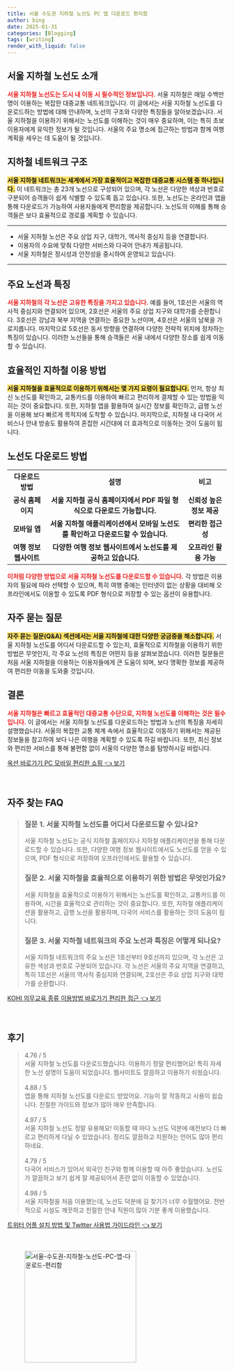 ```yaml
---
title: 서울 수도권 지하철 노선도 PC 앱 다운로드 편리함
author: bing
date: 2025-01-31
categories: [Blogging]
tags: [writing]
render_with_liquid: false
---
```



<h2 id='서울 지하철 노선도 소개'>서울 지하철 노선도 소개</h2>

<p><b><span style="color: #ee2323;">서울 지하철 노선도는 도시 내 이동 시 필수적인 정보입니다.</span></b> 서울 지하철은 매일 수백만 명이 이용하는 복잡한 대중교통 네트워크입니다. 이 글에서는 서울 지하철 노선도를 다운로드하는 방법에 대해 안내하며, 노선의 구조와 다양한 특징들을 알아보겠습니다. 서울 지하철을 이용하기 위해서는 노선도를 이해하는 것이 매우 중요하며, 이는 특히 초보 이용자에게 유익한 정보가 될 것입니다. 서울의 주요 명소에 접근하는 방법과 함께 여행 계획을 세우는 데 도움이 될 것입니다.</p>

<h2 id='지하철 네트워크 구조'>지하철 네트워크 구조</h2>

<p><b><span style="background-color: #ffe066;">서울 지하철 네트워크는 세계에서 가장 효율적이고 복잡한 대중교통 시스템 중 하나입니다.</span></b> 이 네트워크는 총 23개 노선으로 구성되어 있으며, 각 노선은 다양한 색상과 번호로 구분되어 승객들이 쉽게 식별할 수 있도록 돕고 있습니다. 또한, 노선도는 온라인과 앱을 통해 다운로드가 가능하여 사용자들에게 편리함을 제공합니다. 노선도의 이해를 통해 승객들은 보다 효율적으로 경로를 계획할 수 있습니다.</p>

<hr />

<ul>
    <li>서울 지하철 노선은 주요 상업 지구, 대학가, 역사적 중심지 등을 연결합니다.</li>
    <li>이용자의 수요에 맞춰 다양한 서비스와 다국어 안내가 제공됩니다.</li>
    <li>서울 지하철은 정시성과 안전성을 중시하여 운영되고 있습니다.</li>
</ul>

<hr />

<h2 id='주요 노선과 특징'>주요 노선과 특징</h2>

<p><b><span style="color: #ee2323;">서울 지하철의 각 노선은 고유한 특징을 가지고 있습니다.</span></b> 예를 들어, 1호선은 서울의 역사적 중심지와 연결되어 있으며, 2호선은 서울의 주요 상업 지구와 대학가를 순환합니다. 3호선은 강남과 북부 지역을 연결하는 중요한 노선이며, 4호선은 서울의 남북을 가로지릅니다. 마지막으로 5호선은 동서 방향을 연결하며 다양한 전략적 위치에 정차하는 특징이 있습니다. 이러한 노선들을 통해 승객들은 서울 내에서 다양한 장소를 쉽게 이동할 수 있습니다.</p>

<h2 id='효율적인 지하철 이용 방법'>효율적인 지하철 이용 방법</h2>

<p><b><span style="background-color: #ffe066;">서울 지하철을 효율적으로 이용하기 위해서는 몇 가지 요령이 필요합니다.</span></b> 먼저, 항상 최신 노선도를 확인하고, 교통카드를 이용하여 빠르고 편리하게 결제할 수 있는 방법을 익히는 것이 중요합니다. 또한, 지하철 앱을 활용하여 실시간 정보를 확인하고, 급행 노선을 이용해 보다 빠르게 목적지에 도착할 수 있습니다. 마지막으로, 지하철 내 다국어 서비스나 안내 방송도 활용하여 혼잡한 시간대에 더 효과적으로 이동하는 것이 도움이 됩니다.</p>

<h2 id='노선도 다운로드 방법'>노선도 다운로드 방법</h2>

<table>
    <tr>
        <td style="text-align: center; height: 17px;"><b>다운로드 방법</b></td>
        <td style="text-align: center; height: 17px;"><b>설명</b></td>
        <td style="text-align: center; height: 17px;"><b>비고</b></td>
    </tr>
    <tr>
        <td style="text-align: center; height: 17px;"><b>공식 홈페이지</b></td>
        <td style="text-align: center; height: 17px;"><b>서울 지하철 공식 홈페이지에서 PDF 파일 형식으로 다운로드 가능합니다.</b></td>
        <td style="text-align: center; height: 17px;"><b>신뢰성 높은 정보 제공</b></td>
    </tr>
    <tr>
        <td style="text-align: center; height: 17px;"><b>모바일 앱</b></td>
        <td style="text-align: center; height: 17px;"><b>서울 지하철 애플리케이션에서 모바일 노선도를 확인하고 다운로드할 수 있습니다.</b></td>
        <td style="text-align: center; height: 17px;"><b>편리한 접근성</b></td>
    </tr>
    <tr>
        <td style="text-align: center; height: 17px;"><b>여행 정보 웹사이트</b></td>
        <td style="text-align: center; height: 17px;"><b>다양한 여행 정보 웹사이트에서 노선도를 제공하고 있습니다.</b></td>
        <td style="text-align: center; height: 17px;"><b>오프라인 활용 가능</b></td>
    </tr>
</table>

<p><b><span style="color: #ee2323;">이처럼 다양한 방법으로 서울 지하철 노선도를 다운로드할 수 있습니다.</span></b> 각 방법은 이용자의 필요에 따라 선택할 수 있으며, 특히 여행 중에는 인터넷이 없는 상황을 대비해 오프라인에서도 이용할 수 있도록 PDF 형식으로 저장할 수 있는 옵션이 유용합니다.</p>

<h2 id='자주 묻는 질문'>자주 묻는 질문</h2>

<p><b><span style="background-color: #ffe066;">자주 묻는 질문(Q&A) 섹션에서는 서울 지하철에 대한 다양한 궁금증을 해소합니다.</span></b> 서울 지하철 노선도를 어디서 다운로드할 수 있는지, 효율적으로 지하철을 이용하기 위한 방법은 무엇인지, 각 주요 노선의 특징은 어떤지 등을 살펴보겠습니다. 이러한 질문들은 처음 서울 지하철을 이용하는 이용자들에게 큰 도움이 되며, 보다 명확한 정보를 제공하여 편리한 이동을 도와줄 것입니다.</p>

<h2 id='결론'>결론</h2>

<p><b><span style="color: #ee2323;">서울 지하철은 빠르고 효율적인 대중교통 수단으로, 지하철 노선도를 이해하는 것은 필수입니다.</span></b> 이 글에서는 서울 지하철 노선도를 다운로드하는 방법과 노선의 특징을 자세히 설명했습니다. 서울의 복잡한 교통 체계 속에서 효율적으로 이동하기 위해서는 제공된 정보들을 참고하여 보다 나은 여행을 계획할 수 있도록 하길 바랍니다. 또한, 최신 정보와 편리한 서비스를 통해 불편함 없이 서울의 다양한 명소를 탐방하시길 바랍니다.</p>


<p><a class="click-button" title="옥션 바로가기 PC 모바일 편리한 쇼핑" href="https://afficreate.github.io/posts/%EC%98%A5%EC%85%98-%EB%B0%94%EB%A1%9C%EA%B0%80%EA%B8%B0-PC-%EB%AA%A8%EB%B0%94%EC%9D%BC-%ED%8E%B8%EB%A6%AC%ED%95%9C-%EC%87%BC%ED%95%91/" rel="dofollow">옥션 바로가기 PC 모바일 편리한 쇼핑 👈 보기</a></p><br>
<h2 id='자주_찾는_FAQ'>자주 찾는 FAQ</h2>
<div itemscope="" itemtype="https://schema.org/FAQPage"> 
<blockquote> 
<div itemscope="" itemprop="mainEntity" itemtype="https://schema.org/Question"> 
<h3 itemprop="name">질문 1. 서울 지하철 노선도를 어디서 다운로드할 수 있나요?</h3> 
<div itemscope="" itemprop="acceptedAnswer" itemtype="https://schema.org/Answer"> 
<span itemprop="text"> 
<p>서울 지하철 노선도는 공식 지하철 홈페이지나 지하철 애플리케이션을 통해 다운로드할 수 있습니다. 또한, 다양한 여행 정보 웹사이트에서도 노선도를 얻을 수 있으며, PDF 형식으로 저장하여 오프라인에서도 활용할 수 있습니다.</p> 
</span> 
</div> 
</div> 

<div itemscope="" itemprop="mainEntity" itemtype="https://schema.org/Question"> 
<h3 itemprop="name">질문 2. 서울 지하철을 효율적으로 이용하기 위한 방법은 무엇인가요?</h3> 
<div itemscope="" itemprop="acceptedAnswer" itemtype="https://schema.org/Answer"> 
<span itemprop="text"> 
<p>서울 지하철을 효율적으로 이용하기 위해서는 노선도를 확인하고, 교통카드를 이용하며, 시간을 효율적으로 관리하는 것이 중요합니다. 또한, 지하철 애플리케이션을 활용하고, 급행 노선을 활용하며, 다국어 서비스를 활용하는 것이 도움이 됩니다.</p>  
</span> 
</div> 
</div> 

<div itemscope="" itemprop="mainEntity" itemtype="https://schema.org/Question"> 
<h3 itemprop="name">질문 3. 서울 지하철 네트워크의 주요 노선과 특징은 어떻게 되나요?</h3> 
<div itemscope="" itemprop="acceptedAnswer" itemtype="https://schema.org/Answer"> 
<span itemprop="text"> 
<p>서울 지하철 네트워크의 주요 노선은 1호선부터 9호선까지 있으며, 각 노선은 고유한 색상과 번호로 구분되어 있습니다. 각 노선은 서울의 주요 지역을 연결하고, 특히 1호선은 서울의 역사적 중심지와 연결되며, 2호선은 주요 상업 지구와 대학가를 순환합니다.</p> 
</span> 
</div> 
</div> 
</blockquote> 
</div>
<p><a class="click-button" title="KOHI 의무교육 종류 이용방법 바로가기 편리한 접근" href="https://afficreate.github.io/posts/KOHI-%EC%9D%98%EB%AC%B4%EA%B5%90%EC%9C%A1-%EC%A2%85%EB%A5%98-%EC%9D%B4%EC%9A%A9%EB%B0%A9%EB%B2%95-%EB%B0%94%EB%A1%9C%EA%B0%80%EA%B8%B0-%ED%8E%B8%EB%A6%AC%ED%95%9C-%EC%A0%91%EA%B7%BC/" rel="dofollow">KOHI 의무교육 종류 이용방법 바로가기 편리한 접근 👈 보기</a></p><br>
<h2 id='후기'>후기</h2>
<div itemscope itemtype="https://schema.org/Product">
  <blockquote>
  <div itemprop="review" itemscope itemtype="https://schema.org/Review">
      <div itemprop="reviewRating" itemscope itemtype="https://schema.org/Rating"> <span itemprop="ratingValue">4.76</span> / <span itemprop="bestRating">5</span> </div>
      <span itemprop="reviewBody">서울 지하철 노선도를 다운로드했습니다. 이용하기 정말 편리했어요! 특히 자세한 노선 설명이 도움이 되었습니다. 웹사이트도 깔끔하고 이용하기 쉬웠습니다.</span>
  </div>
  <br>
  <div itemprop="review" itemscope itemtype="https://schema.org/Review">
      <div itemprop="reviewRating" itemscope itemtype="https://schema.org/Rating"> <span itemprop="ratingValue">4.88</span> / <span itemprop="bestRating">5</span> </div>
      <span itemprop="reviewBody">앱을 통해 지하철 노선도를 다운로드 받았어요. 기능이 잘 작동하고 사용이 쉽습니다. 친절한 가이드와 정보가 많아 매우 만족합니다.</span>
  </div>
  <br>
  <div itemprop="review" itemscope itemtype="https://schema.org/Review">
      <div itemprop="reviewRating" itemscope itemtype="https://schema.org/Rating"> <span itemprop="ratingValue">4.97</span> / <span itemprop="bestRating">5</span> </div>
      <span itemprop="reviewBody">서울 지하철 노선도 정말 유용해요! 이동할 때 마다 노선도 덕분에 예전보다 더 빠르고 편리하게 다닐 수 있었습니다. 정리도 깔끔하고 지원하는 언어도 많아 편리하네요.</span>
  </div>
  <br>
  <div itemprop="review" itemscope itemtype="https://schema.org/Review">
      <div itemprop="reviewRating" itemscope itemtype="https://schema.org/Rating"> <span itemprop="ratingValue">4.79</span> / <span itemprop="bestRating">5</span> </div>
      <span itemprop="reviewBody">다국어 서비스가 있어서 외국인 친구와 함께 이용할 때 아주 좋았습니다. 노선도가 깔끔하고 보기 쉽게 잘 제공되어서 혼란 없이 이동할 수 있었습니다.</span>
  </div>
  <br>
  <div itemprop="review" itemscope itemtype="https://schema.org/Review">
      <div itemprop="reviewRating" itemscope itemtype="https://schema.org/Rating"> <span itemprop="ratingValue">4.98</span> / <span itemprop="bestRating">5</span> </div>
      <span itemprop="reviewBody">서울 지하철을 처음 이용했는데, 노선도 덕분에 길 찾기가 너무 수월했어요. 전반적으로 시설도 깨끗하고 친절한 안내 직원이 많아 기분 좋게 이용했습니다.</span>
  </div>
  </blockquote>
</div>
<p><a class="click-button" title="트위터 어플 설치 방법 및 Twitter 사용법 가이드라인" href="https://afficreate.github.io/posts/%ED%8A%B8%EC%9C%84%ED%84%B0-%EC%96%B4%ED%94%8C-%EC%84%A4%EC%B9%98-%EB%B0%A9%EB%B2%95-%EB%B0%8F-Twitter-%EC%82%AC%EC%9A%A9%EB%B2%95-%EA%B0%80%EC%9D%B4%EB%93%9C%EB%9D%BC%EC%9D%B8/" rel="dofollow">트위터 어플 설치 방법 및 Twitter 사용법 가이드라인 👈 보기</a></p><br>
<figure class="image"><img src="https://afficreate.github.io/assets/img/thumbnail/서울-수도권-지하철-노선도-PC-앱-다운로드-편리함.webp" alt="서울-수도권-지하철-노선도-PC-앱-다운로드-편리함" width="256" height="256"></figure>